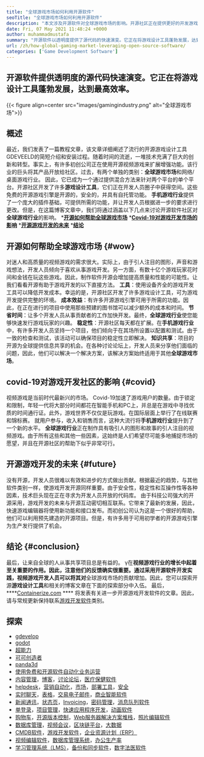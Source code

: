 ```yaml
---
title: "全球游戏市场如何利用开源软件" 
seoTitle: "全球游戏市场如何利用开源软件" 
description: "本文涉及开源软件对全球游戏市场的影响。开源社区正在提供更好的开发游戏方式。" 
date: Fri, 07 May 2021 11:48:24 +0000
author: muhammadmustafa
summary: "开源软件以透明度提供了源代码的快速演变。它正在将游戏设计工具蓬勃发展，达到最高效率。" 
url: /zh/how-global-gaming-market-leveraging-open-source-software/
categories: ['Game Development Software']
---
```


## 开源软件提供透明度的源代码快速演变。它正在将游戏设计工具蓬勃发展，达到最高效率。

{{< figure align=center src="images/gamingindustry.png" alt="全球游戏市场">}}


## 概述
最近，我们发表了一篇教程文章，该文章详细阐述了流行的开源游戏设计工具GDEVEELD的简短介绍和安装过程。随着时间的流逝，一堆技术充满了巨大的创新和转型。事实上，有许多初创公司正在使用开源视频游戏来扩展增强功能。该行业的巨头将其产品开放给社区。过去，有两个单独的类别：**全球游戏市场**和网络/桌面游戏行业。
因此，它已成为一个通过提供混合方法来针对两个平台的单个平台。开源社区开发了许多**游戏设计工具**，它们正在开发人员圈子中获得空间。这些免费的开源游戏引擎是开源的，安全的，并具有自托管功能。 **手机游戏行业**提供了一个庞大的插件基础，可提供所需的功能，并让开发人员根据进一步的要求进行更改。但是，在这篇博客文章中，我们将通过涵盖以下几点来讨论开源软件社区对**全球游戏行业**的影响。
  ***[开源如何帮助全球游戏市场][1]** 
  ***[Covid-19对游戏开发市场的影响][2]** 
  ***[开源游戏开发的未来][3]** 
  ***[结论][4]** 

## **开源如何帮助全球游戏市场**   {#wow}
对迷人和高质量的视频游戏的需求很大。实际上，由于引人注目的图形，声音和游戏想法，开发人员倾向于喜欢从事游戏开发。另一方面，有数十亿个游戏玩家花时间和金钱在玩这些游戏。因此，制作软件开源会增加提高质量和性能的可能性。让我们看看开源有助于游戏开发的以下直接方法。
**工具**：使用设备齐全的游戏开发工具可以降低开发成本。幸运的是，开源社区开发了许多游戏设计工具，可为游戏开发提供完整的环境。
**成本效益**：有许多开源游戏引擎可用于所需的功能。因此，在正在进行的项目中使用那些预建的图书馆可以减少额外的成本和时间。
**节省时间**：让多个开发人员从事贡献者的工作加快开发。最终，**全球游戏行业**使您能够快速发行游戏玩家的兴趣。
**稳定性**：开源社区每天都在扩展。在**手机游戏行业**中，有许多开发人员坚持一个项目，他们倾向于在其场所设置以配置和测试。由于一致的检查和测试，该活动可以确保项目的稳定性立即解决。
**知识共享**：项目的开源为全球提供信息共享的机会。在各种讨论论坛上，开发人员来分享他们面临的问题，因此，他们可以解决一个解决方案，该解决方案始终适用于其他**全球游戏市场**。

## **covid-19对游戏开发社区的影响**    {#covid}
视频游戏是当前时代最新兴的市场。 Covid-19加速了游戏用户的数量。由于锁定和限制，年轻一代将大部分时间都花在智能手机和PC上，并总是在游戏中寻找优质的时间通行证。此外，游戏世界不仅仅是玩游戏。在国际层面上举行了在线联赛和锦标赛。
就用户参与，收入和销售而言，这种大流行将**手机游戏行业**提升到了一个新的水平。 **全球游戏行业**正在制作具有吸引人的图形和故事的引人注目的视频游戏。由于所有这些和其他一些因素，这始终是人们希望尽可能多地捕捉市场的愿望，并且在开源社区的帮助下似乎非常可行。

## **开源游戏开发的未来**   {#future}
没有开源，开发人员很难以有效和进步的方式做出贡献。根据最近的趋势，与其他软件类别一样，使游戏开发开源同样重要。由于安全性，稳定性和互操作性等各种因素，技术巨头现在正在寻求为开发人员开放的代码库。
由于科技公司强大的开源采用，游戏开发的未来与开源互动密切相互联系。它带来了最新的发展，因此，快速游戏编辑器将使用新功能和接口发布。而初创公司认为这是一个很好的帮助，他们可以利用预先建造的开源项目。但是，有许多用于可用初学者的开源游戏引擎为生产发行提供了机会。

## **结论**   {#conclusion}
最后，让来自全球的人从事共享项目总是有益的。 γ在**视频游戏行业的增长中起着至关重要的作用。因此，注意他们的反馈确实很重要。通过采用开源软件开发实践，视频游戏开发人员可以将其对**全球游戏市场的贡献增加。因此，您可以探索开源**游戏设计工具**和相关的博客文章在下面的探索部分中入伍。
最后，****[Containerize.com][5] **** 将发表有关进一步开源游戏开发软件的文章。因此，请与常规更新保持联系[游戏开发软件][6]类别。

## 探索
  * [gdevelop][7]
  * [godot][8]
  * [超能力][9]
  * [可可创造者][10]
  * [panda3d][11]
  * [使用免费和开源软件自动化业务运营][12]
  * [内容管理][13]，[博客][14]，[讨论论坛][15]，[医疗保健软件][16]
  * [helpdesk][17]，[营销自动化][18]，[市场][19]，[部署工具][20]，[安全][21]
  * [实时聊天][22]，[表格][23]，[交易电子邮件][24]，[商业智能软件][25]
  * [新闻通讯][26]，[状态页][27]，[Invoicing][28]，[密码管理][29]，[消息队列软件][30]
  * [单登录][31]，[项目管理][32]，[快速应用程序开发][33]，[动画软件][34]
  * [购物车][35]，[开源版本控制][36]，[Web服务器解决方案堆栈][37]，[照片编辑软件][38]
  * [数据库管理][39]，[视频会议][40]，[区块链平台][41]，[大数据][42]
  * [CMDB软件][43]，[游戏开发软件][6]，[企业资源计划（ERP）][44]
  * [视频编辑软件][45]，[数据库管理系统][46]，[办公生产率][47]
  * [学习管理系统（LMS）][48]，[备份和同步软件][49]，[数字法医软件][50]

  
[1]: #how
[2]: #covid
[3]: #future
[4]: #Conclusion
[5]: https://www.containerize.com/
[6]: https://products.containerize.com/game-development-software/
[7]: https://products.containerize.com/game-development-software/gdevelop/
[8]: https://products.containerize.com/game-development-software/godot/
[9]: https://products.containerize.com/game-development-software/superpowers/
[10]: https://products.containerize.com/game-development-software/cocos-creator/
[11]: https://products.containerize.com/game-development-software/panda3d/
[12]: https://blog.containerize.com/blogging/automate-business-operations-using-open-source-software/
[13]: https://products.containerize.com/content-management/
[14]: https://products.containerize.com/blogging/
[15]: https://products.containerize.com/discussion-forum/
[16]: https://products.containerize.com/healthcare-technologies/
[17]: https://products.containerize.com/helpdesk/
[18]: https://products.containerize.com/marketing-automation/
[19]: https://products.containerize.com/marketplace/
[20]: https://products.containerize.com/deployment-tools/
[21]: https://products.containerize.com/security-testing-tools/
[22]: https://products.containerize.com/live-chat/
[23]: https://products.containerize.com/form/
[24]: https://products.containerize.com/transactional-email/
[25]: https://products.containerize.com/business-intelligence/
[26]: https://products.containerize.com/newsletter/
[27]: https://products.containerize.com/status/
[28]: https://products.containerize.com/invoicing/
[29]: https://products.containerize.com/password-management/
[30]: https://products.containerize.com/message-queue-software/
[31]: https://products.containerize.com/single-sign-on/
[32]: https://products.containerize.com/project-management/
[33]: https://products.containerize.com/rad/
[34]: https://products.containerize.com/animation-software/
[35]: https://products.containerize.com/ecommerce/
[36]: https://products.containerize.com/version-control/
[37]: https://products.containerize.com/solution-stack/
[38]: https://products.containerize.com/photo-editing-software/
[39]: https://products.containerize.com/database-management/
[40]: https://products.containerize.com/video-conferencing/
[41]: https://products.containerize.com/blockchain-platforms/
[42]: https://products.containerize.com/big-data/
[43]: https://products.containerize.com/cmdb-software/
[44]: https://products.containerize.com/erp/
[45]: https://products.containerize.com/video-editing-software/
[46]: https://products.containerize.com/database-management-system/
[47]: https://products.containerize.com/office-productivity/
[48]: https://products.containerize.com/lms/
[49]: https://products.containerize.com/backup-and-sync/
[50]: https://products.containerize.com/digital-forensic-software/
